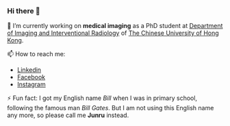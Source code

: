 ### Hi there 👋

<!--
**billzhonggz/billzhonggz** is a ✨ _special_ ✨ repository because its `README.md` (this file) appears on your GitHub profile.
-->

🔭 I’m currently working on **medical imaging** as a PhD student at [Department of Imaging and Interventional Radiology](http://www.diir.cuhk.edu.hk/) of [The Chinese University of Hong Kong](https://www.cuhk.edu.hk/).

📫 How to reach me:
- [Linkedin](https://www.linkedin.com/in/junruzhong/)
- [Facebook](https://www.facebook.com/junruzhong/)
- [Instagram](https://www.instagram.com/billzhonggz/)

⚡ Fun fact: I got my English name *Bill* when I was in primary school, following the famous man *Bill Gates*. But I am not using this English name any more, so please call me **Junru** instead.
